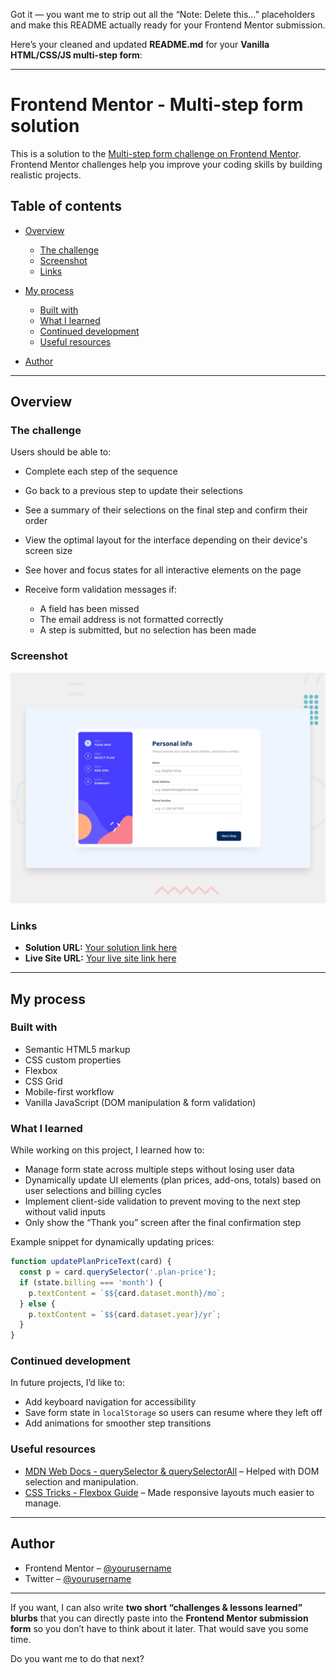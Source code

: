 Got it — you want me to strip out all the “Note: Delete this…” placeholders and make this README actually ready for your Frontend Mentor submission.

Here’s your cleaned and updated **README.md** for your **Vanilla HTML/CSS/JS multi-step form**:

---

# Frontend Mentor - Multi-step form solution

This is a solution to the [Multi-step form challenge on Frontend Mentor](https://www.frontendmentor.io/challenges/multistep-form-YVAnSdqQBJ). Frontend Mentor challenges help you improve your coding skills by building realistic projects.

## Table of contents

* [Overview](#overview)

  * [The challenge](#the-challenge)
  * [Screenshot](#screenshot)
  * [Links](#links)
* [My process](#my-process)

  * [Built with](#built-with)
  * [What I learned](#what-i-learned)
  * [Continued development](#continued-development)
  * [Useful resources](#useful-resources)
* [Author](#author)

---

## Overview

### The challenge

Users should be able to:

* Complete each step of the sequence
* Go back to a previous step to update their selections
* See a summary of their selections on the final step and confirm their order
* View the optimal layout for the interface depending on their device's screen size
* See hover and focus states for all interactive elements on the page
* Receive form validation messages if:

  * A field has been missed
  * The email address is not formatted correctly
  * A step is submitted, but no selection has been made

### Screenshot

![Multi-step form screenshot](preview.jpg)

### Links

* **Solution URL:** [Your solution link here]()
* **Live Site URL:** [Your live site link here](https://multi-process-form.netlify.app/)

---

## My process

### Built with

* Semantic HTML5 markup
* CSS custom properties
* Flexbox
* CSS Grid
* Mobile-first workflow
* Vanilla JavaScript (DOM manipulation & form validation)

### What I learned

While working on this project, I learned how to:

* Manage form state across multiple steps without losing user data
* Dynamically update UI elements (plan prices, add-ons, totals) based on user selections and billing cycles
* Implement client-side validation to prevent moving to the next step without valid inputs
* Only show the “Thank you” screen after the final confirmation step

Example snippet for dynamically updating prices:

```js
function updatePlanPriceText(card) {
  const p = card.querySelector('.plan-price');
  if (state.billing === 'month') {
    p.textContent = `$${card.dataset.month}/mo`;
  } else {
    p.textContent = `$${card.dataset.year}/yr`;
  }
}
```

### Continued development

In future projects, I’d like to:

* Add keyboard navigation for accessibility
* Save form state in `localStorage` so users can resume where they left off
* Add animations for smoother step transitions

### Useful resources

* [MDN Web Docs - querySelector & querySelectorAll](https://developer.mozilla.org/en-US/docs/Web/API/Document/querySelector) – Helped with DOM selection and manipulation.
* [CSS Tricks - Flexbox Guide](https://css-tricks.com/snippets/css/a-guide-to-flexbox/) – Made responsive layouts much easier to manage.

---

## Author

* Frontend Mentor – [@yourusername](https://www.frontendmentor.io/profile/yourusername)
* Twitter – [@yourusername](https://twitter.com/yourusername)

---

If you want, I can also write **two short “challenges & lessons learned” blurbs** that you can directly paste into the **Frontend Mentor submission form** so you don’t have to think about it later. That would save you some time.

Do you want me to do that next?

